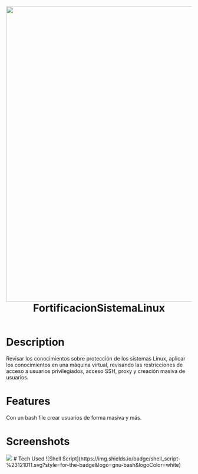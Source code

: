 <div align="center">
      <h1> <img src="https://www.iteso.mx/documents/10448/19542899/logoiteso.png/f48e957e-4f61-4752-b06d-9aa45e6e8414?t=1594744730426" width="800px"><br/>FortificacionSistemaLinux</h1>
     </div>
<p align="center"> <a href="iteso.mx" target="_blank"><img alt="" src="https://img.shields.io/badge/Website-EA4C89?style=normal&logo=dribbble&logoColor=white" style="vertical-align:center" /></a>

# Description
Revisar los conocimientos sobre protección de los sistemas Linux, aplicar los conocimientos en una máquina virtual, revisando las restricciones de acceso a usuarios privilegiados, acceso SSH, proxy y creación masiva de usuarios.

# Features
Con un bash file crear usuarios de forma masiva y más.
# Screenshots
 <img src="https://lh5.googleusercontent.com/-01SjGTuAnpoibr5LNmbcva7YSBv3W9G5ldjcJdmxFyNIqjekxzLSNIPxLannRLBohM=w2400">
# Tech Used
 ![Shell Script](https://img.shields.io/badge/shell_script-%23121011.svg?style=for-the-badge&logo=gnu-bash&logoColor=white)
